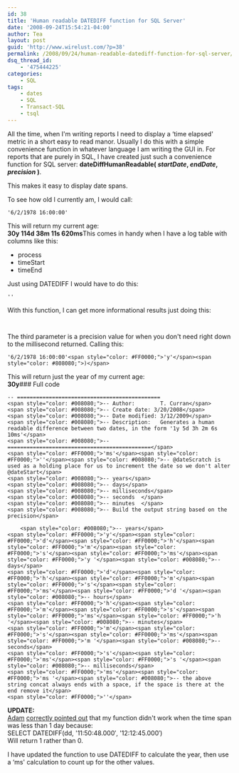 ```yaml
---
id: 38
title: 'Human readable DATEDIFF function for SQL Server'
date: '2008-09-24T15:54:21-04:00'
author: Tea
layout: post
guid: 'http://www.wirelust.com/?p=38'
permalink: /2008/09/24/human-readable-datediff-function-for-sql-server/
dsq_thread_id:
    - '475444225'
categories:
    - SQL
tags:
    - dates
    - SQL
    - Transact-SQL
    - tsql
---
```


All the time, when I'm writing reports I need to display a ‘time elapsed' metric in a short easy to read manor. Usually I do this with a simple convenience function in whatever language I am writing the GUI in. For reports that are purely in SQL, I have created just such a convenience function for SQL server: **dateDiffHumanReadable( *startDate*, *endDate*, *precision* )**.

This makes it easy to display date spans.

To see how old I currently am, I would call:

```tsql
'6/2/1978 16:00:00'
```

  
This will return my current age:  
**30y 114d 38m 11s 620ms**This comes in handy when I have a log table with columns like this:

- process
- timeStart
- timeEnd

Just using DATEDIFF I would have to do this:

```tsql
''
```

With this function, I can get more informational results just doing this:

```tsql
 
```

The third parameter is a precision value for when you don't need right down to the millisecond returned. Calling this:

```tsql
'6/2/1978 16:00:00'<span style="color: #FF0000;">'y'</span><span style="color: #808080;">)</span>
```

  
This will return just the year of my current age:  
**30y**### Full code

```tsql
-- =============================================
<span style="color: #008080;">-- Author:		T. Curran</span>
<span style="color: #008080;">-- Create date: 3/20/2008</span>
<span style="color: #008080;">-- Date modified: 3/12/2009</span>
<span style="color: #008080;">-- Description:	Generates a human readable difference between two dates, in the form '1y 5d 3h 2m 6s 10ms'</span>
<span style="color: #008080;">-- =============================================</span>
<span style="color: #FF0000;">'ms'</span><span style="color: #FF0000;">''</span><span style="color: #008080;">-- @dateScratch is used as a holding place for us to increment the date so we don't alter @dateStart</span>
<span style="color: #008080;">-- years</span>
<span style="color: #008080;">-- days</span>
<span style="color: #008080;">-- milliseconds</span>
<span style="color: #008080;">-- seconds  </span>
<span style="color: #008080;">-- minutes  </span>
<span style="color: #008080;">-- Build the output string based on the precision</span>
 
	<span style="color: #008080;">-- years</span>
<span style="color: #FF0000;">'y'</span><span style="color: #FF0000;">'d'</span><span style="color: #FF0000;">'h'</span><span style="color: #FF0000;">'m'</span><span style="color: #FF0000;">'s'</span><span style="color: #FF0000;">'ms'</span><span style="color: #FF0000;">'y '</span><span style="color: #008080;">-- days</span>
<span style="color: #FF0000;">'d'</span><span style="color: #FF0000;">'h'</span><span style="color: #FF0000;">'m'</span><span style="color: #FF0000;">'s'</span><span style="color: #FF0000;">'ms'</span><span style="color: #FF0000;">'d '</span><span style="color: #008080;">-- hours</span>
<span style="color: #FF0000;">'h'</span><span style="color: #FF0000;">'m'</span><span style="color: #FF0000;">'s'</span><span style="color: #FF0000;">'ms'</span><span style="color: #FF0000;">'h '</span><span style="color: #008080;">-- minutes</span>
<span style="color: #FF0000;">'m'</span><span style="color: #FF0000;">'s'</span><span style="color: #FF0000;">'ms'</span><span style="color: #FF0000;">'m '</span><span style="color: #008080;">-- seconds</span>
<span style="color: #FF0000;">'s'</span><span style="color: #FF0000;">'ms'</span><span style="color: #FF0000;">'s '</span><span style="color: #008080;">-- milliseconds</span>
<span style="color: #FF0000;">'ms'</span><span style="color: #FF0000;">'ms '</span><span style="color: #008080;">-- the above string concat always ends with a space, if the space is there at the end remove it</span>
<span style="color: #FF0000;">''</span>
```

**UPDATE:**  
[Adam](http://blog.adamclerk.com) [correctly pointed out](http://blog.adamclerk.com/2009/03/human-readable-datediff/) that my function didn't work when the time span was less than 1 day because:  
SELECT DATEDIFF(dd, '11:50:48.000′, '12:12:45.000′)  
Will return 1 rather than 0.

I have updated the function to use DATEDIFF to calculate the year, then use a ‘ms' calculation to count up for the other values.
